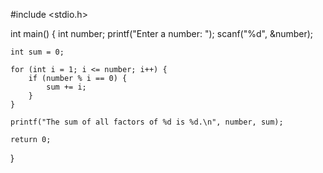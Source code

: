 #include <stdio.h>

int main() {
    int number;
    printf("Enter a number: ");
    scanf("%d", &number);

    int sum = 0;

    for (int i = 1; i <= number; i++) {
        if (number % i == 0) {
            sum += i;
        }
    }

    printf("The sum of all factors of %d is %d.\n", number, sum);

    return 0;
}
